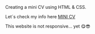 Creating a mini CV using HTML & CSS.

Let´s check my info here [MINI CV](https://alexmartiineez.github.io/glass-effect)

This website is not responsive... yet 😋😎
